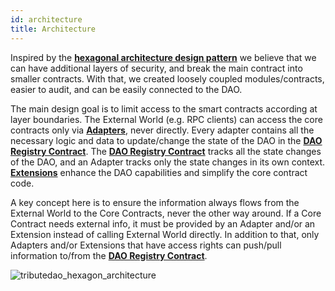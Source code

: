 ```yaml
---
id: architecture
title: Architecture
---
```


Inspired by the **[hexagonal architecture design pattern](<https://en.wikipedia.org/wiki/Hexagonal_architecture_(software)>)** we believe that we can have additional layers of security, and break the main contract into smaller contracts. With that, we created loosely coupled modules/contracts, easier to audit, and can be easily connected to the DAO.

The main design goal is to limit access to the smart contracts according at layer boundaries. The External World (e.g. RPC clients) can access the core contracts only via **[Adapters](/docs/adapters)**, never directly. Every adapter contains all the necessary logic and data to update/change the state of the DAO in the **[DAO Registry Contract](/docs/core/dao-registry)**. The **[DAO Registry Contract](/docs/core/dao-registry)** tracks all the state changes of the DAO, and an Adapter tracks only the state changes in its own context. **[Extensions](/docs/extensions)** enhance the DAO capabilities and simplify the core contract code. 

A key concept here is to ensure the information always flows from the External World to the Core Contracts, never the other way around. If a Core Contract needs external info, it must be provided by an Adapter and/or an Extension instead of calling External World directly. In addition to that, only Adapters and/or Extensions that have access rights can push/pull information to/from the **[DAO Registry Contract](/docs/core/dao-registry)**.

![tributedao_hexagon_architecture](https://user-images.githubusercontent.com/708579/107689684-e7300200-6c87-11eb-89c0-7bfe7eddaaaf.png)
